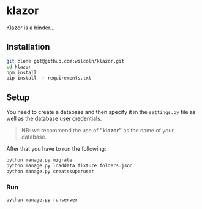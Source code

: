 # klazor
Klazor is a binder...
## Installation
```bash
git clone git@github.com:wilcoln/klazor.git
cd klazor
npm install
pip install -r requirements.txt
```

## Setup
You need to create a database and then specify it in the `settings.py` file as well as the database user credentials.
> NB: we recommend the use of **"klazor"** as the name of your database.

After that you have to run the following:
```bash
python manage.py migrate
python manage.py loaddata fixture folders.json
python manage.py createsuperuser
```
### Run
```bash
python manage.py runserver
```
